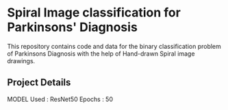 # Spiral Image classification for Parkinsons' Diagnosis

This repository contains code and data for the binary classification problem of Parkinsons Diagnosis with the help of Hand-drawn Spiral image drawings.

## Project Details

MODEL Used : ResNet50
Epochs : 50
